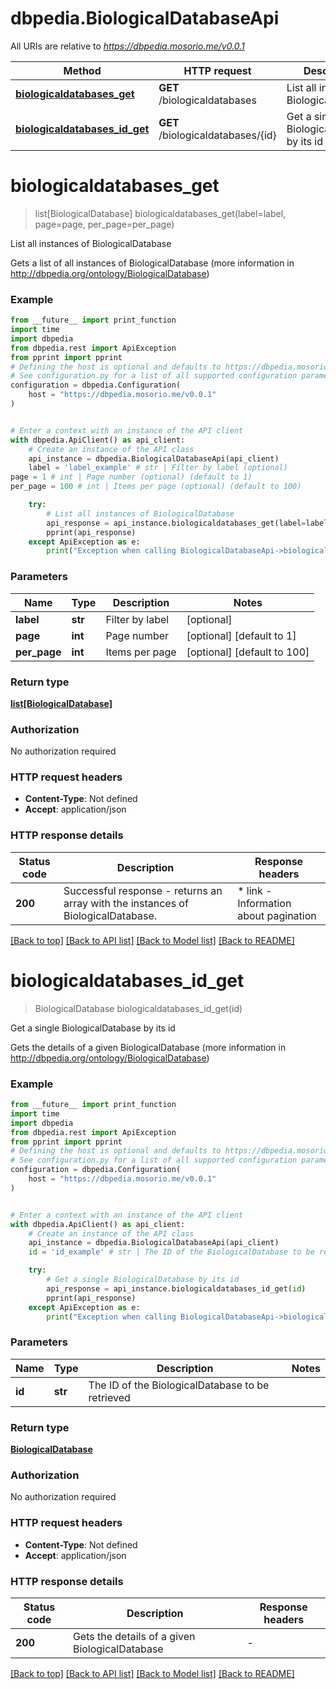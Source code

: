 # dbpedia.BiologicalDatabaseApi

All URIs are relative to *https://dbpedia.mosorio.me/v0.0.1*

Method | HTTP request | Description
------------- | ------------- | -------------
[**biologicaldatabases_get**](BiologicalDatabaseApi.md#biologicaldatabases_get) | **GET** /biologicaldatabases | List all instances of BiologicalDatabase
[**biologicaldatabases_id_get**](BiologicalDatabaseApi.md#biologicaldatabases_id_get) | **GET** /biologicaldatabases/{id} | Get a single BiologicalDatabase by its id


# **biologicaldatabases_get**
> list[BiologicalDatabase] biologicaldatabases_get(label=label, page=page, per_page=per_page)

List all instances of BiologicalDatabase

Gets a list of all instances of BiologicalDatabase (more information in http://dbpedia.org/ontology/BiologicalDatabase)

### Example

```python
from __future__ import print_function
import time
import dbpedia
from dbpedia.rest import ApiException
from pprint import pprint
# Defining the host is optional and defaults to https://dbpedia.mosorio.me/v0.0.1
# See configuration.py for a list of all supported configuration parameters.
configuration = dbpedia.Configuration(
    host = "https://dbpedia.mosorio.me/v0.0.1"
)


# Enter a context with an instance of the API client
with dbpedia.ApiClient() as api_client:
    # Create an instance of the API class
    api_instance = dbpedia.BiologicalDatabaseApi(api_client)
    label = 'label_example' # str | Filter by label (optional)
page = 1 # int | Page number (optional) (default to 1)
per_page = 100 # int | Items per page (optional) (default to 100)

    try:
        # List all instances of BiologicalDatabase
        api_response = api_instance.biologicaldatabases_get(label=label, page=page, per_page=per_page)
        pprint(api_response)
    except ApiException as e:
        print("Exception when calling BiologicalDatabaseApi->biologicaldatabases_get: %s\n" % e)
```

### Parameters

Name | Type | Description  | Notes
------------- | ------------- | ------------- | -------------
 **label** | **str**| Filter by label | [optional] 
 **page** | **int**| Page number | [optional] [default to 1]
 **per_page** | **int**| Items per page | [optional] [default to 100]

### Return type

[**list[BiologicalDatabase]**](BiologicalDatabase.md)

### Authorization

No authorization required

### HTTP request headers

 - **Content-Type**: Not defined
 - **Accept**: application/json

### HTTP response details
| Status code | Description | Response headers |
|-------------|-------------|------------------|
**200** | Successful response - returns an array with the instances of BiologicalDatabase. |  * link - Information about pagination <br>  |

[[Back to top]](#) [[Back to API list]](../README.md#documentation-for-api-endpoints) [[Back to Model list]](../README.md#documentation-for-models) [[Back to README]](../README.md)

# **biologicaldatabases_id_get**
> BiologicalDatabase biologicaldatabases_id_get(id)

Get a single BiologicalDatabase by its id

Gets the details of a given BiologicalDatabase (more information in http://dbpedia.org/ontology/BiologicalDatabase)

### Example

```python
from __future__ import print_function
import time
import dbpedia
from dbpedia.rest import ApiException
from pprint import pprint
# Defining the host is optional and defaults to https://dbpedia.mosorio.me/v0.0.1
# See configuration.py for a list of all supported configuration parameters.
configuration = dbpedia.Configuration(
    host = "https://dbpedia.mosorio.me/v0.0.1"
)


# Enter a context with an instance of the API client
with dbpedia.ApiClient() as api_client:
    # Create an instance of the API class
    api_instance = dbpedia.BiologicalDatabaseApi(api_client)
    id = 'id_example' # str | The ID of the BiologicalDatabase to be retrieved

    try:
        # Get a single BiologicalDatabase by its id
        api_response = api_instance.biologicaldatabases_id_get(id)
        pprint(api_response)
    except ApiException as e:
        print("Exception when calling BiologicalDatabaseApi->biologicaldatabases_id_get: %s\n" % e)
```

### Parameters

Name | Type | Description  | Notes
------------- | ------------- | ------------- | -------------
 **id** | **str**| The ID of the BiologicalDatabase to be retrieved | 

### Return type

[**BiologicalDatabase**](BiologicalDatabase.md)

### Authorization

No authorization required

### HTTP request headers

 - **Content-Type**: Not defined
 - **Accept**: application/json

### HTTP response details
| Status code | Description | Response headers |
|-------------|-------------|------------------|
**200** | Gets the details of a given BiologicalDatabase |  -  |

[[Back to top]](#) [[Back to API list]](../README.md#documentation-for-api-endpoints) [[Back to Model list]](../README.md#documentation-for-models) [[Back to README]](../README.md)

